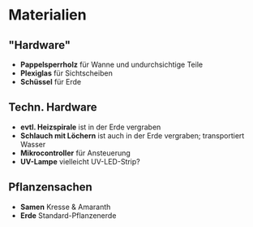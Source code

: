 # Materialien

## "Hardware"
- **Pappelsperrholz** für Wanne und undurchsichtige Teile
- **Plexiglas** für Sichtscheiben
- **Schüssel** für Erde

## Techn. Hardware
- **evtl. Heizspirale** ist in der Erde vergraben
- **Schlauch mit Löchern** ist auch in der Erde vergraben; transportiert Wasser
- **Mikrocontroller** für Ansteuerung
- **UV-Lampe** vielleicht UV-LED-Strip?

## Pflanzensachen
- **Samen** Kresse & Amaranth
- **Erde** Standard-Pflanzenerde
